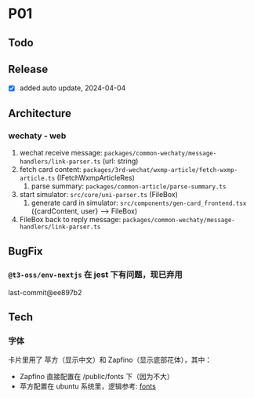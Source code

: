 # P01

## Todo

## Release

- [x] added auto update, 2024-04-04

## Architecture

### wechaty - web


1. wechat receive message: `packages/common-wechaty/message-handlers/link-parser.ts` (url: string)
2. fetch card content: `packages/3rd-wechat/wxmp-article/fetch-wxmp-article.ts` (IFetchWxmpArticleRes)
   1. parse summary: `packages/common-article/parse-summary.ts`
3. start simulator: `src/core/uni-parser.ts` (FileBox)
   1. generate card in simulator: `src/components/gen-card_frontend.tsx` ({cardContent, user} --> FileBox)
4. FileBox back to reply message: `packages/common-wechaty/message-handlers/link-parser.ts`

## BugFix

### `@t3-oss/env-nextjs` 在 jest 下有问题，现已弃用

last-commit@ee897b2

## Tech

### 字体

卡片里用了 苹方（显示中文）和 Zapfino（显示底部花体），其中：
- Zapfino 直接配置在 /public/fonts 下（因为不大）
- 苹方配置在 ubuntu 系统里，逻辑参考: [fonts](packages/common-font/readme.md)


